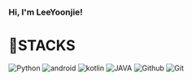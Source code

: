 ### Hi, I'm LeeYoonjie!


# 📖STACKS
![Python](https://img.shields.io/badge/Python-3776AB.svg?&style=for-the-badge&logo=Python&logoColor=white)
![android](https://img.shields.io/badge/android-34A853.svg?&style=for-the-badge&logo=android&logoColor=white)
![kotlin](https://img.shields.io/badge/kotlin-7F52FF.svg?&style=for-the-badge&logo=kotlin&logoColor=white)
![JAVA](https://img.shields.io/badge/Java-007396.svg?&style=for-the-badge&logo=Java&logoColor=white)
![Github](https://img.shields.io/badge/Github-181717.svg?&style=for-the-badge&logo=Github&logoColor=white)
![Git](https://img.shields.io/badge/Git-F05032.svg?&style=for-the-badge&logo=Git&logoColor=white)


<!--
**LeeYoonjie/LeeYoonjie** is a ✨ _special_ ✨ repository because its `README.md` (this file) appears on your GitHub profile.

Here are some ideas to get you started:

- 🔭 I’m currently working on ...
- 🌱 I’m currently learning ...
- 👯 I’m looking to collaborate on ...
- 🤔 I’m looking for help with ...
- 💬 Ask me about ...
- 📫 How to reach me: ...
- 😄 Pronouns: ...
- ⚡ Fun fact: ...
-->
